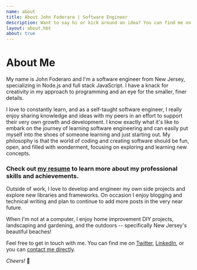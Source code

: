 ```yaml
---
name: about
title: About John Foderaro | Software Engineer
description: Want to say hi or kick around an idea? You can find me on Twitter, LinkedIn, or you can contact me directly.
layout: about.hbt
about: true
---
```


# About Me

My name is John Foderaro and I'm a software engineer from New Jersey, specializing in Node.js and full stack JavaScript. I have a knack for creativity in my approach to programming and an eye for the smaller, finer details.

I love to constantly learn, and as a self-taught software engineer, I really enjoy sharing knowledge and ideas with my peers in an effort to support their very own growth and development. I know exactly what it's like to embark on the journey of learning software engineering and can easily put myself into the shoes of someone learning and just starting out. My philosophy is that the world of coding and creating software should be fun, open, and filled with wonderment, focusing on exploring and learning new concepts.

### Check out <a href="/john-foderaro-resume.pdf" target="_blank">my resume</a> to learn more about my professional skills and achievements.

Outside of work, I love to develop and engineer my own side projects and explore new libraries and frameworks. On occasion I enjoy blogging and technical writing and plan to continue to add more posts in the very near future.

When I'm not at a computer, I enjoy home improvement DIY projects, landscaping and gardening, and the outdoors -- specifically New Jersey's beautiful beaches!

Feel free to get in touch with me. You can find me on [Twitter](https://www.twitter.com/johnfoderaro), [LinkedIn](https://www.linkedin.com/in/jfoderaro), or you can [contact me directly](/contact).

*Cheers!* 🍻
